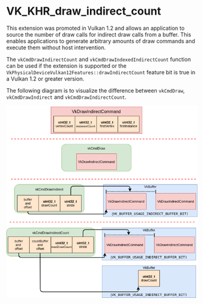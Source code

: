 # VK_KHR_draw_indirect_count

This extension was promoted in Vulkan 1.2 and allows an application to source the number of draw calls for indirect draw calls from a buffer. This enables applications to generate arbitrary amounts of draw commands and execute them without host intervention.

The `vkCmdDrawIndirectCount` and `vkCmdDrawIndexedIndirectCount` function can be used if the extension is supported or the `VkPhysicalDeviceVulkan12Features::drawIndirectCount` feature bit is true in a Vulkan 1.2 or greater version.

The following diagram is to visualize the difference between `vkCmdDraw`, `vkCmdDrawIndirect` and `vkCmdDrawIndirectCount`.

![VK_KHR_draw_indirect_count example](images/VK_KHR_draw_indirect_count_example.png)